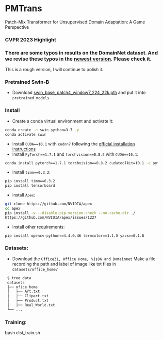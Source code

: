 # PMTrans
Patch-Mix Transformer for Unsupervised Domain Adaptation: A Game Perspective

### CVPR 2023 Highlight

### There are some typos in results on the DomainNet dataset. And we revise these typos in the [newest version](https://arxiv.org/abs/2303.13434). Please check it.

This is a rough version, I will continue to polish it.

### Pretrained Swin-B

- Download [swin_base_patch4_window7_224_22k.pth](https://github.com/SwinTransformer/storage/releases/download/v1.0.0/swin_base_patch4_window7_224_22k.pth) and put it into `pretrained_models`

### Install

- Create a conda virtual environment and activate it:

```bash
conda create -n swin python=3.7 -y
conda activate swin
```

- Install `CUDA==10.1` with `cudnn7` following
  the [official installation instructions](https://docs.nvidia.com/cuda/cuda-installation-guide-linux/index.html)
- Install `PyTorch==1.7.1` and `torchvision==0.8.2` with `CUDA==10.1`:

```bash
conda install pytorch==1.7.1 torchvision==0.8.2 cudatoolkit=10.1 -c pytorch
```

- Install `timm==0.3.2`:

```bash
pip install timm==0.3.2
pip install tensorboard 
```

- Install `Apex`:

```bash
git clone https://github.com/NVIDIA/apex
cd apex
pip install -v --disable-pip-version-check --no-cache-dir ./
https://github.com/NVIDIA/apex/issues/1227
```

- Install other requirements:

```bash
pip install opencv-python==4.4.0.46 termcolor==1.1.0 yacs==0.1.8
```

### Datasets:

- Download the `Office31, Office Home, VisDA and Domainnet` Make a file recording the path and label of image like txt files in `datasets/office_home/`

 ```bash
  $ tree data
  datasets
  ├── ofice_home
  │   ├── Art.txt
  │   ├── Clipart.txt
  │   ├── Product.txt
  │   ├── Real_World.txt
  └── ...
  ```   

### Training:

bash dist_train.sh
